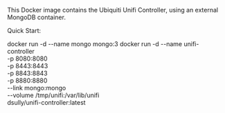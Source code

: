 This Docker image contains the Ubiquiti Unifi Controller, using an external MongoDB container.

Quick Start:

  docker run -d --name mongo mongo:3
  docker run -d --name unifi-controller \
     -p 8080:8080 \
     -p 8443:8443 \
     -p 8843:8843 \
     -p 8880:8880 \
     --link mongo:mongo \
     --volume /tmp/unifi:/var/lib/unifi \
     dsully/unifi-controller:latest
